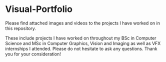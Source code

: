 # Visual-Portfolio
Please find attached images and videos to the projects I have worked on in this repository.

These include projects I have worked on throughout my BSc in Computer Science and MSc in Computer Graphics, Vision and Imaging as well as VFX internships I attended.
Please do not hesitate to ask any questions. Thank you for your consideration!
